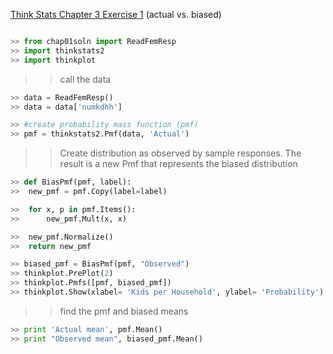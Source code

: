 [Think Stats Chapter 3 Exercise 1](http://greenteapress.com/thinkstats2/html/thinkstats2004.html#toc31) (actual vs. biased)
>>
```python

>> from chap01soln import ReadFemResp
>> import thinkstats2
>> import thinkplot
```
>> call the data
```python
>> data = ReadFemResp()
>> data = data['numkdhh']

>> #create probability mass function (pmf)
>> pmf = thinkstats2.Pmf(data, 'Actual')
```
>> Create distribution as observed by sample responses.
>> The result is a new Pmf that represents the biased distribution
```python
>> def BiasPmf(pmf, label):
>> 	new_pmf = pmf.Copy(label=label)

>> 	for x, p in pmf.Items():
>> 		new_pmf.Mult(x, x)

>> 	new_pmf.Normalize()
>>	return new_pmf

>> biased_pmf = BiasPmf(pmf, "Observed")
>> thinkplot.PrePlot(2)
>> thinkplot.Pmfs([pmf, biased_pmf])
>> thinkplot.Show(xlabel= 'Kids per Household', ylabel= 'Probability')
```
>> find the pmf and biased means
```python
>> print 'Actual mean', pmf.Mean()
>> print "Observed mean", biased_pmf.Mean()
```
